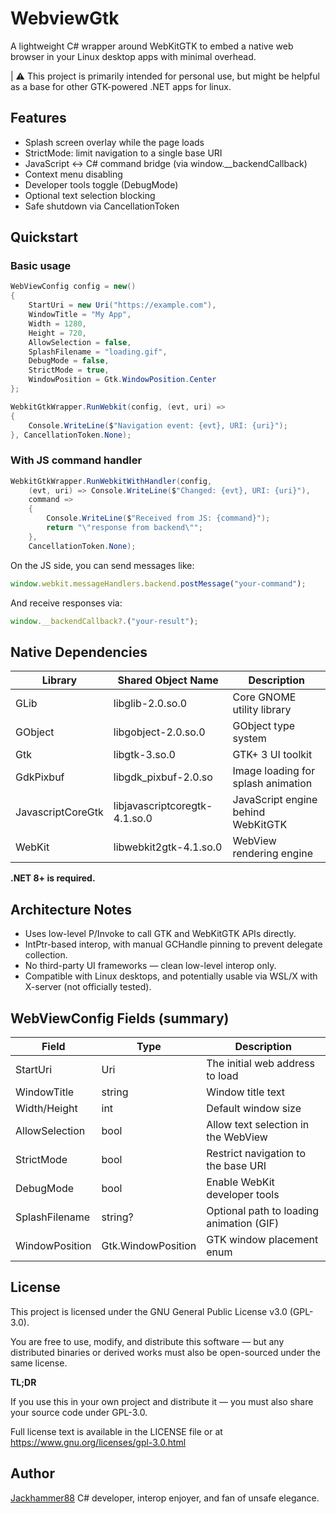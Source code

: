 # WebviewGtk

A lightweight C# wrapper around WebKitGTK to embed a native web browser in your Linux desktop apps with minimal overhead.

| ⚠️ This project is primarily intended for personal use, but might be helpful as a base for other GTK-powered .NET apps for linux.

## Features

- Splash screen overlay while the page loads
- StrictMode: limit navigation to a single base URI
- JavaScript ↔ C# command bridge (via window.__backendCallback)
- Context menu disabling
- Developer tools toggle (DebugMode)
- Optional text selection blocking
- Safe shutdown via CancellationToken

## Quickstart

### Basic usage

```csharp
WebViewConfig config = new()
{
    StartUri = new Uri("https://example.com"),
    WindowTitle = "My App",
    Width = 1280,
    Height = 720,
    AllowSelection = false,
    SplashFilename = "loading.gif",
    DebugMode = false,
    StrictMode = true,
    WindowPosition = Gtk.WindowPosition.Center
};

WebkitGtkWrapper.RunWebkit(config, (evt, uri) =>
{
    Console.WriteLine($"Navigation event: {evt}, URI: {uri}");
}, CancellationToken.None);
```
### With JS command handler
```csharp
WebkitGtkWrapper.RunWebkitWithHandler(config,
    (evt, uri) => Console.WriteLine($"Changed: {evt}, URI: {uri}"),
    command =>
    {
        Console.WriteLine($"Received from JS: {command}");
        return "\"response from backend\"";
    },
    CancellationToken.None);
```
On the JS side, you can send messages like:

```javascript
window.webkit.messageHandlers.backend.postMessage("your-command");
```

And receive responses via:

```javascript
window.__backendCallback?.("your-result");
```

## Native Dependencies

| Library           | Shared Object Name            | Description                        |
|-------------------|-------------------------------|------------------------------------|
| GLib              | libglib-2.0.so.0	             | Core GNOME utility library         |
| GObject           | libgobject-2.0.so.0	          | GObject type system                |
| Gtk               | libgtk-3.so.0	                | GTK+ 3 UI toolkit                  |
| GdkPixbuf         | libgdk_pixbuf-2.0.so          | Image loading for splash animation |
| JavascriptCoreGtk | libjavascriptcoregtk-4.1.so.0 | JavaScript engine behind WebKitGTK |
| WebKit            | libwebkit2gtk-4.1.so.0        | WebView rendering engine           |


**.NET 8+ is required.**

## Architecture Notes

- Uses low-level P/Invoke to call GTK and WebKitGTK APIs directly.
- IntPtr-based interop, with manual GCHandle pinning to prevent delegate collection.
- No third-party UI frameworks — clean low-level interop only.
- Compatible with Linux desktops, and potentially usable via WSL/X with X-server (not officially tested).

## WebViewConfig Fields (summary)

| Field          | Type                | Description                               |
|----------------|---------------------|-------------------------------------------|
| StartUri       | 	Uri                | 	The initial web address to load          |
| WindowTitle    | 	string             | 	Window title text                        |
| Width/Height   | 	int                | 	Default window size                      |
| AllowSelection | 	bool               | 	Allow text selection in the WebView      |
| StrictMode     | 	bool               | 	Restrict navigation to the base URI      |
| DebugMode      | 	bool               | 	Enable WebKit developer tools            |
| SplashFilename | 	string?            | 	Optional path to loading animation (GIF) |
| WindowPosition | 	Gtk.WindowPosition | 	GTK window placement enum                |

## License

This project is licensed under the GNU General Public License v3.0 (GPL-3.0).

You are free to use, modify, and distribute this software — but any distributed binaries or derived works must also be open-sourced under the same license.

**TL;DR** 

If you use this in your own project and distribute it — you must also share your source code under GPL-3.0.

Full license text is available in the LICENSE file or at https://www.gnu.org/licenses/gpl-3.0.html

## Author

[Jackhammer88](https://github.com/Jackhammer88) C# developer, interop enjoyer, and fan of unsafe elegance.